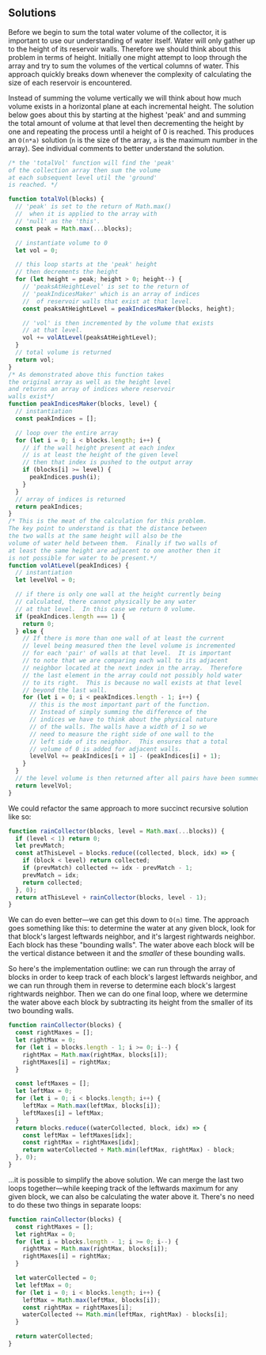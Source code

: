 ## Solutions

Before we begin to sum the total water volume of the collector, it is important to use our understanding of water itself. Water will only gather up to the height of its reservoir walls. Therefore we should think about this problem in terms of height. Initially one might attempt to loop through the array and try to sum the volumes of the vertical columns of water. This approach quickly breaks down whenever the complexity of calculating the size of each reservoir is encountered.

Instead of summing the volume vertically we will think about how much volume exists in a horizontal plane at each incremental height. The solution below goes about this by starting at the highest 'peak' and and summing the total amount of volume at that level then decrementing the height by one and repeating the process until a height of 0 is reached. This produces an `O(n*a)` solution (`n` is the size of the array, `a` is the maximum number in the array). See individual comments to better understand the solution.

```js
/* the 'totalVol' function will find the 'peak'
of the collection array then sum the volume
at each subsequent level util the 'ground'
is reached. */

function totalVol(blocks) {
  // 'peak' is set to the return of Math.max()
  //  when it is applied to the array with
  // 'null' as the 'this'.
  const peak = Math.max(...blocks);

  // instantiate volume to 0
  let vol = 0;

  // this loop starts at the 'peak' height
  // then decrements the height
  for (let height = peak; height > 0; height--) {
    // 'peaksAtHeightLevel' is set to the return of
    // 'peakIndicesMaker' which is an array of indices
    //  of reservoir walls that exist at that level.
    const peaksAtHeightLevel = peakIndicesMaker(blocks, height);

    // 'vol' is then incremented by the volume that exists
    // at that level.
    vol += volAtLevel(peaksAtHeightLevel);
  }
  // total volume is returned
  return vol;
}
/* As demonstrated above this function takes
the original array as well as the height level
and returns an array of indices where reservoir
walls exist*/
function peakIndicesMaker(blocks, level) {
  // instantiation
  const peakIndices = [];

  // loop over the entire array
  for (let i = 0; i < blocks.length; i++) {
    // if the wall height present at each index
    // is at least the height of the given level
    // then that index is pushed to the output array
    if (blocks[i] >= level) {
      peakIndices.push(i);
    }
  }
  // array of indices is returned
  return peakIndices;
}
/* This is the meat of the calculation for this problem.
The key point to understand is that the distance between
the two walls at the same height will also be the 
volume of water held between them.  Finally if two walls of 
at least the same height are adjacent to one another then it
is not possible for water to be present.*/
function volAtLevel(peakIndices) {
  // instantiation
  let levelVol = 0;

  // if there is only one wall at the height currently being
  // calculated, there cannot physically be any water
  // at that level.  In this case we return 0 volume.
  if (peakIndices.length === 1) {
    return 0;
  } else {
    // If there is more than one wall of at least the current
    // level being measured then the level volume is incremented
    // for each 'pair' of walls at that level.  It is important
    // to note that we are comparing each wall to its adjacent
    // neighbor located at the next index in the array.  Therefore
    // the last element in the array could not possibly hold water
    // to its right.  This is because no wall exists at that level
    // beyond the last wall.
    for (let i = 0; i < peakIndices.length - 1; i++) {
      // this is the most important part of the function.
      // Instead of simply summing the difference of the
      // indices we have to think about the physical nature
      // of the walls. The walls have a width of 1 so we
      // need to measure the right side of one wall to the
      // left side of its neighbor.  This ensures that a total
      // volume of 0 is added for adjacent walls.
      levelVol += peakIndices[i + 1] - (peakIndices[i] + 1);
    }
  }
  // the level volume is then returned after all pairs have been summed.
  return levelVol;
}
```

We could refactor the same approach to more succinct recursive solution like so:

```js
function rainCollector(blocks, level = Math.max(...blocks)) {
  if (level < 1) return 0;
  let prevMatch;
  const atThisLevel = blocks.reduce((collected, block, idx) => {
    if (block < level) return collected;
    if (prevMatch) collected += idx - prevMatch - 1;
    prevMatch = idx;
    return collected;
  }, 0);
  return atThisLevel + rainCollector(blocks, level - 1);
}
```

We can do even better—we can get this down to `O(n)` time. The approach goes something like this: to determine the water at any given block, look for that block's largest leftwards neighbor, and it's largest rightwards neighbor. Each block has these "bounding walls". The water above each block will be the vertical distance between it and the _smaller_ of these bounding walls.

So here's the implementation outline: we can run through the array of blocks in order to keep track of each block's largest leftwards neighbor, and we can run through them in reverse to determine each block's largest rightwards neighbor. Then we can do one final loop, where we determine the water above each block by subtracting its height from the smaller of its two bounding walls.

```js
function rainCollector(blocks) {
  const rightMaxes = [];
  let rightMax = 0;
  for (let i = blocks.length - 1; i >= 0; i--) {
    rightMax = Math.max(rightMax, blocks[i]);
    rightMaxes[i] = rightMax;
  }

  const leftMaxes = [];
  let leftMax = 0;
  for (let i = 0; i < blocks.length; i++) {
    leftMax = Math.max(leftMax, blocks[i]);
    leftMaxes[i] = leftMax;
  }
  return blocks.reduce((waterCollected, block, idx) => {
    const leftMax = leftMaxes[idx];
    const rightMax = rightMaxes[idx];
    return waterCollected + Math.min(leftMax, rightMax) - block;
  }, 0);
}
```

...it is possible to simplify the above solution. We can merge the last two loops together—while keeping track of the leftwards maximum for any given block, we can also be calculating the water above it. There's no need to do these two things in separate loops:

```js
function rainCollector(blocks) {
  const rightMaxes = [];
  let rightMax = 0;
  for (let i = blocks.length - 1; i >= 0; i--) {
    rightMax = Math.max(rightMax, blocks[i]);
    rightMaxes[i] = rightMax;
  }

  let waterCollected = 0;
  let leftMax = 0;
  for (let i = 0; i < blocks.length; i++) {
    leftMax = Math.max(leftMax, blocks[i]);
    const rightMax = rightMaxes[i];
    waterCollected += Math.min(leftMax, rightMax) - blocks[i];
  }

  return waterCollected;
}
```
